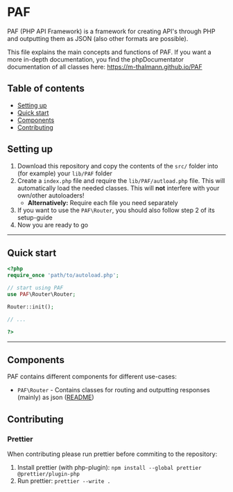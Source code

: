 # PAF

PAF (PHP API Framework) is a framework for creating API's through PHP and outputting them as JSON (also other formats are possible).

This file explains the main concepts and functions of PAF. If you want a more in-depth documentation, you find the phpDocumentator documentation of all classes here: https://m-thalmann.github.io/PAF

## Table of contents

-   [Setting up](#setting-up)
-   [Quick start](#quick-start)
-   [Components](#components)
-   [Contributing](#contributing)

## Setting up

1. Download this repository and copy the contents of the `src/` folder into (for example) your `lib/PAF` folder
2. Create a `index.php` file and require the `lib/PAF/autload.php` file. This will automatically load the needed classes. This will **not** interfere with your own/other autoloaders!
    - **Alternatively:** Require each file you need separately
3. If you want to use the `PAF\Router`, you should also follow step 2 of its setup-guide
4. Now you are ready to go

<hr>

## Quick start

```php
<?php
require_once 'path/to/autoload.php';

// start using PAF
use PAF\Router\Router;

Router::init();

// ...

?>
```

<hr>

## Components

PAF contains different components for different use-cases:

-   `PAF\Router` - Contains classes for routing and outputting responses (mainly) as json ([README](src/Router/README.md))

## Contributing

### Prettier

When contributing please run prettier before commiting to the repository:

1.  Install prettier (with php-plugin): `npm install --global prettier @prettier/plugin-php`
2.  Run prettier: `prettier --write .`
